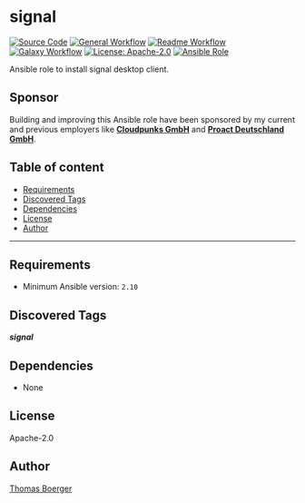 # signal

[![Source Code](https://img.shields.io/badge/github-source%20code-blue?logo=github&amp;logoColor=white)](https://github.com/rolehippie/signal)
[![General Workflow](https://github.com/rolehippie/signal/actions/workflows/general.yml/badge.svg)](https://github.com/rolehippie/signal/actions/workflows/general.yml)
[![Readme Workflow](https://github.com/rolehippie/signal/actions/workflows/readme.yml/badge.svg)](https://github.com/rolehippie/signal/actions/workflows/readme.yml)
[![Galaxy Workflow](https://github.com/rolehippie/signal/actions/workflows/galaxy.yml/badge.svg)](https://github.com/rolehippie/signal/actions/workflows/galaxy.yml)
[![License: Apache-2.0](https://img.shields.io/github/license/rolehippie/signal)](https://github.com/rolehippie/signal/blob/master/LICENSE)
[![Ansible Role](https://img.shields.io/badge/role-rolehippie.signal-blue)](https://galaxy.ansible.com/rolehippie/signal)

Ansible role to install signal desktop client.

## Sponsor

Building and improving this Ansible role have been sponsored by my current and previous employers like **[Cloudpunks GmbH](https://cloudpunks.de)** and **[Proact Deutschland GmbH](https://www.proact.eu)**.

## Table of content

- [Requirements](#requirements)
- [Discovered Tags](#discovered-tags)
- [Dependencies](#dependencies)
- [License](#license)
- [Author](#author)

---

## Requirements

- Minimum Ansible version: `2.10`


## Discovered Tags

**_signal_**


## Dependencies

- None

## License

Apache-2.0

## Author

[Thomas Boerger](https://github.com/tboerger)
